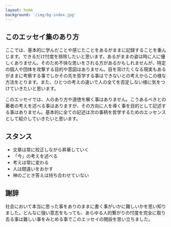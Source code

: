 ```yaml
---
layout: home
background: '/img/bg-index.jpg'
---
```


## このエッセイ集のあり方

ここでは、基本的に学んだことや感じたことをあるがままに記録することを重んじます。できるだけ忖度を排除したいと思います。あるがままの姿は時に人に優しくありません。そのため不快な思いをされる方があるかもしれませんが、特定の個人や団体を攻撃する目的や意図はありません。目を背けたくなる現実もあるがままに考察する事でしかその先を哲学する事はできないとの考えからこの様な方法をとります。また、ひとつの考えの違いで人の全てを否定しない様に気をつけていきたいと思います。

このエッセイでは、人のあり方や道徳を解く事はありません。こうあるべきとの著者の考えを述べる事はありますが、その方向に人を導く事を目的として記述する事はありません。基本的に全ての記述は次の事柄を哲学するためのエッセンスとして紹介していきたいと思います。


## スタンス

* 文章は常に校正しながら昇華していく
* 「今」の考えを述べる
* 考えは常に変わる
* 人は間違いをおかす
* 神のごとき答えは持ち合わせていない

## 謝辞

社会において本当に思った事をありのままに書く事がいかに難しいかを思い知りました。どんなに強い意志をもっても、あらゆる人的繋がりの忖度を完全に取り去る事は難しい事をみとめる事でこのエッセイの開設を思い立ちました。


